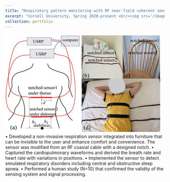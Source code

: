 ```yaml
---
title: "Respiratory pattern monitoring with RF near-field coherent sensing (NCS)"
excerpt: "Cornell University, Spring 2020-present <br/><img src='/images/research1.png'><br/><img src='/images/research1b.png'>"
collection: portfolio
---
```


<img src='/images/research1b.png'>  
•	Developed a non-invasive respiration sensor integrated into furniture that can be invisible to the user and enhance comfort and convenience. The sensor was modified from an RF coaxial cable with a designed notch.  
•	Captured the cardiopulmonary waveforms and derived the breath rate and heart rate with variations in positions.  
•	Implemented the sensor to detect simulated respiratory disorders including central and obstructive sleep apnea.  
•	Performed a human study (N=10) that confirmed the validity of the sensing system and signal processing.   
